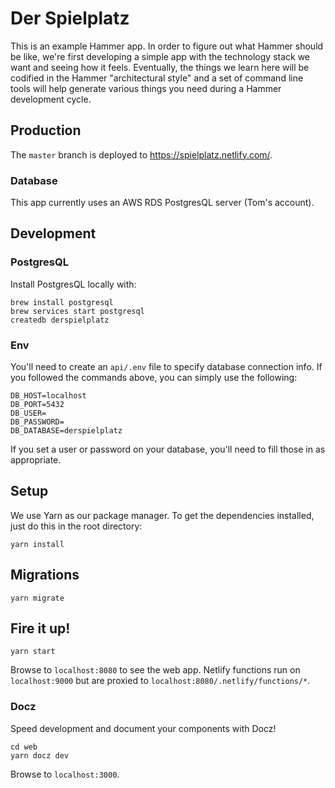 # Der Spielplatz

This is an example Hammer app. In order to figure out what Hammer should be like,
we're first developing a simple app with the technology stack we want and seeing how
it feels. Eventually, the things we learn here will be codified in the Hammer
"architectural style" and a set of command line tools will help generate various
things you need during a Hammer development cycle.

## Production

The `master` branch is deployed to https://spielplatz.netlify.com/.

### Database

This app currently uses an AWS RDS PostgresQL server (Tom's account).

## Development

### PostgresQL

Install PostgresQL locally with:

```terminal
brew install postgresql
brew services start postgresql
createdb derspielplatz
```

### Env

You'll need to create an `api/.env` file to specify database connection info. If you
followed the commands above, you can simply use the following:

```
DB_HOST=localhost
DB_PORT=5432
DB_USER=
DB_PASSWORD=
DB_DATABASE=derspielplatz
```

If you set a user or password on your database, you'll need to fill those in as
appropriate.

## Setup

We use Yarn as our package manager. To get the dependencies installed, just do this
in the root directory:

```terminal
yarn install
```

## Migrations

```terminal
yarn migrate
```

## Fire it up!

```terminal
yarn start
```

Browse to `localhost:8080` to see the web app. Netlify functions run on
`localhost:9000` but are proxied to `localhost:8080/.netlify/functions/*`.

### Docz

Speed development and document your components with Docz!

```terminal
cd web
yarn docz dev
```

Browse to `localhost:3000`.
